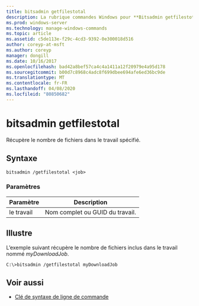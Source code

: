 ```yaml
---
title: bitsadmin getfilestotal
description: La rubrique commandes Windows pour **Bitsadmin getfilestotal**, qui récupère le nombre de fichiers dans le travail spécifié.
ms.prod: windows-server
ms.technology: manage-windows-commands
ms.topic: article
ms.assetid: c5de113e-f29c-4cd3-9392-0e300018d516
author: coreyp-at-msft
ms.author: coreyp
manager: dongill
ms.date: 10/16/2017
ms.openlocfilehash: bad42a8bef57ca4c4a1411a12f20979e4a95d178
ms.sourcegitcommit: b00d7c8968c4adc8f699dbee694afe6ed36bc9de
ms.translationtype: MT
ms.contentlocale: fr-FR
ms.lasthandoff: 04/08/2020
ms.locfileid: "80850682"
---
```

# <a name="bitsadmin-getfilestotal"></a>bitsadmin getfilestotal

Récupère le nombre de fichiers dans le travail spécifié.

## <a name="syntax"></a>Syntaxe

```
bitsadmin /getfilestotal <job>
```

### <a name="parameters"></a>Paramètres

| Paramètre | Description |
| -------------- | -------------- |
| le travail | Nom complet ou GUID du travail. |

## <a name="examples"></a><a name=BKMK_examples></a>Illustre

L’exemple suivant récupère le nombre de fichiers inclus dans le travail nommé *myDownloadJob*.

```
C:\>bitsadmin /getfilestotal myDownloadJob
```

## <a name="see-also"></a>Voir aussi

- [Clé de syntaxe de ligne de commande](command-line-syntax-key.md)
